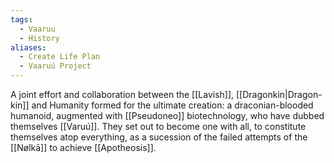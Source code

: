 ```yaml
---
tags:
  - Vaaruu
  - History
aliases:
  - Create Life Plan
  - Vaaruú Project
---
```

A joint effort and collaboration between the [[Lavish]], [[Dragonkin|Dragon-kin]] and Humanity formed for the ultimate creation: a draconian-blooded humanoid, augmented with [[Pseudoneo]] biotechnology, who have dubbed themselves [[Varuú]]. 
They set out to become one with all, to constitute themselves atop everything, as a sucession of the failed attempts of the [[Nølkā]] to achieve [[Apotheosis]].